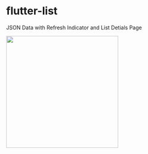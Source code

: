 # flutter-list
JSON Data with Refresh Indicator and List Detials Page

<img src="idetails1.jpg" width="300">

